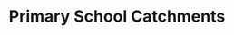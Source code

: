 ---
schema: default
title: Primary School Catchments
organization: Aberdeen City Council
notes: >-
    <div style='text-align:Left;'><div><div><p><span>Boundaries of Primary School catchment areas in Aberdeen. (Non-Denominational)</span></p></div></div></div>
resources:
  - name: Primary School Catchments HTML
  - url: >-
      http://spatialdata-accabdn.opendata.arcgis.com/datasets/f606a1b1b5b746aea68955d5d8458e6e_0
  - format: HTML

  - name: Primary School Catchments ESRI REST
  - url: >-
      https://services5.arcgis.com/0sktPVp3t1LvXc9z/arcgis/rest/services/Primary_School_Catchments/FeatureServer/0
  - format: ESRI REST

  - name: Primary School Catchments GEOJSON
  - url: >-
      http://spatialdata-accabdn.opendata.arcgis.com/datasets/f606a1b1b5b746aea68955d5d8458e6e_0.geojson?outSR={"latestWkid":27700,"wkid":27700}
  - format: GEOJSON

  - name: Primary School Catchments CSV
  - url: >-
      http://spatialdata-accabdn.opendata.arcgis.com/datasets/f606a1b1b5b746aea68955d5d8458e6e_0.csv?outSR={"latestWkid":27700,"wkid":27700}
  - format: CSV

  - name: Primary School Catchments KML
  - url: >-
      http://spatialdata-accabdn.opendata.arcgis.com/datasets/f606a1b1b5b746aea68955d5d8458e6e_0.kml?outSR={"latestWkid":27700,"wkid":27700}
  - format: KML

  - name: Primary School Catchments ZIP
  - url: >-
      http://spatialdata-accabdn.opendata.arcgis.com/datasets/f606a1b1b5b746aea68955d5d8458e6e_0.zip?outSR={"latestWkid":27700,"wkid":27700}
  - format: ZIP
license: Open Government Licence 3.0 (United Kingdom)
category:

  - Boundaries
  - Catchment
  - Children
  - Education
  - Primary
  - School
maintainer: Aberdeen City Council
maintainer_email: someone@example.com
---